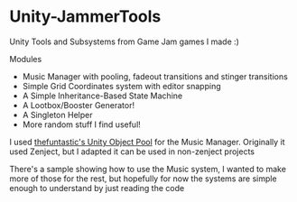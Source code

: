 # Unity-JammerTools
Unity Tools and Subsystems from Game Jam games I made :)

Modules
  * Music Manager with pooling, fadeout transitions and stinger transitions
  * Simple Grid Coordinates system with editor snapping
  * A Simple Inheritance-Based State Machine
  * A Lootbox/Booster Generator!
  * A Singleton Helper
  * More random stuff I find useful!
  
I used [thefuntastic's Unity Object Pool](https://github.com/thefuntastic/unity-object-pool) for the Music Manager. Originally it used Zenject, but I adapted it can be used in non-zenject projects


There's a sample showing how to use the Music system, I wanted to make more of those for the rest, but hopefully for now the systems are simple enough to understand by just reading the code
